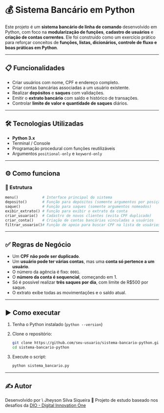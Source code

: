 # 💰 Sistema Bancário em Python

Este projeto é um **sistema bancário de linha de comando** desenvolvido em Python, com foco na **modularização de funções**, **cadastro de usuários** e **criação de contas correntes**. Ele foi construído como um exercício prático para reforçar conceitos de **funções, listas, dicionários, controle de fluxo e boas práticas em Python**.

---

## 📋 Funcionalidades

* Criar usuários com nome, CPF e endereço completo.
* Criar contas bancárias associadas a um usuário existente.
* Realizar **depósitos** e **saques** com validações.
* Emitir o **extrato bancário** com saldo e histórico de transações.
* Controlar **limite de valor e quantidade de saques** diários.

---

## 🛠 Tecnologias Utilizadas

* **Python 3.x**
* Terminal / Console
* Programação procedural com funções reutilizáveis
* Argumentos `positional-only` e `keyword-only`

---

## ⚙️ Como funciona

### 📁 Estrutura

```python
menu()           # Interface principal do sistema
deposito()       # Função para depósitos (somente argumentos por posição)
saque()          # Função para saques (somente argumentos nomeados)
exibir_extrato() # Função para exibir o extrato da conta
criar_usuario()  # Cadastro de novos clientes (evita CPF duplicado)
criar_conta()    # Criação de contas bancárias vinculadas a usuários
filtrar_usuario()# Função de apoio para buscar CPF na lista de usuários
```

---

## ✅ Regras de Negócio

* Um **CPF não pode ser duplicado**.
* Um **usuário pode ter várias contas**, mas uma **conta só pertence a um usuário**.
* O número da agência é fixo: `0001`.
* O **número da conta é sequencial**, começando em 1.
* Só é possível realizar **três saques por dia**, com limite de R\$500 por saque.
* O extrato exibe todas as movimentações e o saldo atual.

---

## ▶️ Como executar

1. Tenha o Python instalado (`python --version`)
2. Clone o repositório:

   ```bash
   git clone https://github.com/seu-usuario/sistema-bancario-python.git
   cd sistema-bancario-python
   ```
3. Execute o script:

   ```bash
   python sistema_bancario.py
   ```

---

## ✍️ Autor

Desenvolvido por \ Jheyson Silva Siqueira  🧠
Projeto de estudo baseado nos desafios da [DIO - Digital Innovation One](https://www.dio.me)

